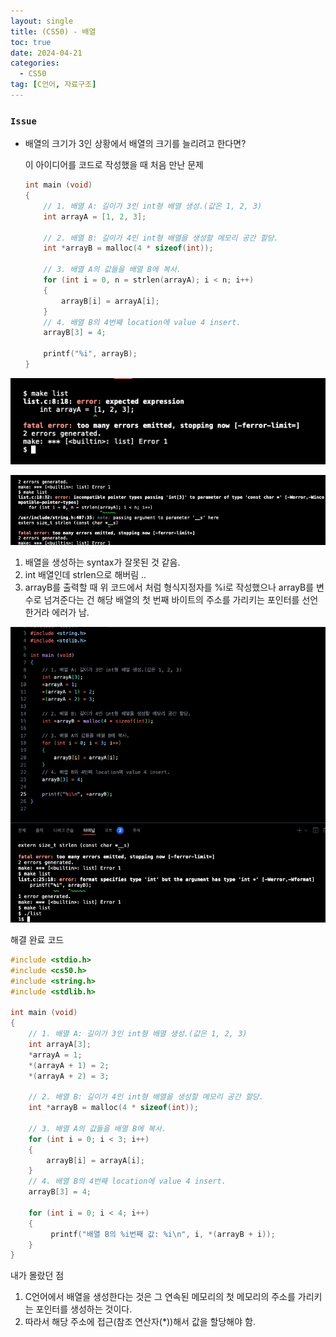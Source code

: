 ```yaml
---
layout: single
title: (CS50) - 배열
toc: true
date: 2024-04-21
categories:
  - CS50
tag: [C언어, 자료구조]
---
```


### `Issue`

- 배열의 크기가 3인 상황에서 배열의 크기를 늘리려고 한다면?
    
    이 아이디어를 코드로 작성했을 때 처음 만난 문제
    
    ```c
    int main (void)
    {
        // 1. 배열 A: 길이가 3인 int형 배열 생성.(값은 1, 2, 3)
        int arrayA = [1, 2, 3];
    
        // 2. 배열 B: 길이가 4인 int형 배열을 생성할 메모리 공간 할당.
        int *arrayB = malloc(4 * sizeof(int));
    
        // 3. 배열 A의 값들을 배열 B에 복사.
        for (int i = 0, n = strlen(arrayA); i < n; i++)
        {
            arrayB[i] = arrayA[i];
        }
        // 4. 배열 B의 4번째 location에 value 4 insert.
        arrayB[3] = 4;
    
        printf("%i", arrayB);
    }
    ```

![alt text](image.png)

![int형 배열인데 strlen 사용](image-1.png)

1. 배열을 생성하는 syntax가 잘못된 것 같음.
2. int 배열인데 strlen으로 해버림 ..
3. arrayB를 출력할 때 위 코드에서 처럼 형식지정자를 %i로 작성했으나 arrayB를 변수로 넘겨준다는 건 해당 배열의 첫 번째 바이트의 주소를 가리키는 포인터를 선언한거라 에러가 남.

![문제 1, 2, 3 해결 후의 에러](image-2.png)

해결 완료 코드

```c
#include <stdio.h>
#include <cs50.h>
#include <string.h>
#include <stdlib.h>

int main (void)
{
    // 1. 배열 A: 길이가 3인 int형 배열 생성.(값은 1, 2, 3)
    int arrayA[3];
    *arrayA = 1;
    *(arrayA + 1) = 2;
    *(arrayA + 2) = 3;

    // 2. 배열 B: 길이가 4인 int형 배열을 생성할 메모리 공간 할당.
    int *arrayB = malloc(4 * sizeof(int));

    // 3. 배열 A의 값들을 배열 B에 복사.
    for (int i = 0; i < 3; i++)
    {
        arrayB[i] = arrayA[i];
    }
    // 4. 배열 B의 4번째 location에 value 4 insert.
    arrayB[3] = 4;

    for (int i = 0; i < 4; i++)
    {
         printf("배열 B의 %i번째 값: %i\n", i, *(arrayB + i));
    }
}
```
내가 몰랐던 점
1. C언어에서 배열을 생성한다는 것은 그 연속된 메모리의 첫 메모리의 주소를 가리키는 포인터를 생성하는 것이다.
2. 따라서 해당 주소에 접근(참조 연산자(*))해서 값을 할당해야 함.